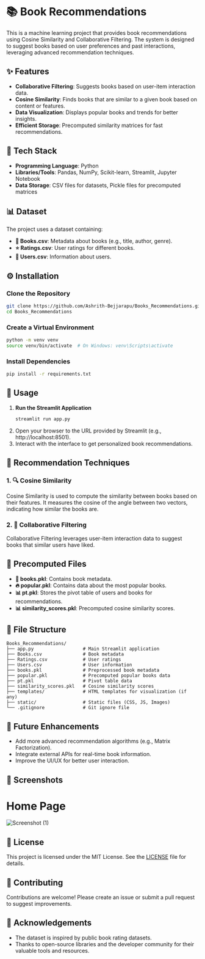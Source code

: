 # 📚 Book Recommendations

This is a machine learning project that provides book recommendations using Cosine Similarity and Collaborative Filtering. The system is designed to suggest books based on user preferences and past interactions, leveraging advanced recommendation techniques.
## ✨ Features
- **Collaborative Filtering**: Suggests books based on user-item interaction data.
- **Cosine Similarity**: Finds books that are similar to a given book based on content or features.
- **Data Visualization**: Displays popular books and trends for better insights.
- **Efficient Storage**: Precomputed similarity matrices for fast recommendations.

## 🔧 Tech Stack
- **Programming Language**: Python
- **Libraries/Tools**: Pandas, NumPy, Scikit-learn, Streamlit, Jupyter Notebook
- **Data Storage**: CSV files for datasets, Pickle files for precomputed matrices

## 📊 Dataset
The project uses a dataset containing:
- **📘 Books.csv**: Metadata about books (e.g., title, author, genre).
- **⭐ Ratings.csv**: User ratings for different books.
- **👤 Users.csv**: Information about users.

## ⚙ Installation

### Clone the Repository
```bash
git clone https://github.com/Ashrith-Bejjarapu/Books_Recommendations.git
cd Books_Recommendations
```

### Create a Virtual Environment
```bash
python -m venv venv
source venv/bin/activate  # On Windows: venv\Scripts\activate
```

### Install Dependencies
```bash
pip install -r requirements.txt
```

## 🚀 Usage

1. **Run the Streamlit Application**
   ```bash
   streamlit run app.py
   ```
2. Open your browser to the URL provided by Streamlit (e.g., http://localhost:8501).
3. Interact with the interface to get personalized book recommendations.

## 🧠 Recommendation Techniques

### 1. 🔍 Cosine Similarity
Cosine Similarity is used to compute the similarity between books based on their features. It measures the cosine of the angle between two vectors, indicating how similar the books are.

### 2. 🤝 Collaborative Filtering
Collaborative Filtering leverages user-item interaction data to suggest books that similar users have liked.

## 📂 Precomputed Files
- **📄 books.pkl**: Contains book metadata.
- **🔥 popular.pkl**: Contains data about the most popular books.
- **📊 pt.pkl**: Stores the pivot table of users and books for recommendations.
- **📊 similarity_scores.pkl**: Precomputed cosine similarity scores.

## 📁 File Structure

```
Books_Recommendations/
├── app.py                  # Main Streamlit application
├── Books.csv               # Book metadata
├── Ratings.csv             # User ratings
├── Users.csv               # User information
├── books.pkl               # Preprocessed book metadata
├── popular.pkl             # Precomputed popular books data
├── pt.pkl                  # Pivot table data
├── similarity_scores.pkl   # Cosine similarity scores
├── templates/              # HTML templates for visualization (if any)
├── static/                 # Static files (CSS, JS, Images)
└── .gitignore              # Git ignore file
```

## 🌟 Future Enhancements
- Add more advanced recommendation algorithms (e.g., Matrix Factorization).
- Integrate external APIs for real-time book information.
- Improve the UI/UX for better user interaction.

## 📸 Screenshots

# Home Page
![Screenshot (1)](https://github.com/user-attachments/assets/3daff1fc-2af8-42d7-96a9-0f379ec7c9ca)


## 📜 License
This project is licensed under the MIT License. See the [LICENSE](LICENSE) file for details.

## 🤝 Contributing
Contributions are welcome! Please create an issue or submit a pull request to suggest improvements.

## 🙌 Acknowledgements
- The dataset is inspired by public book rating datasets.
- Thanks to open-source libraries and the developer community for their valuable tools and resources.

